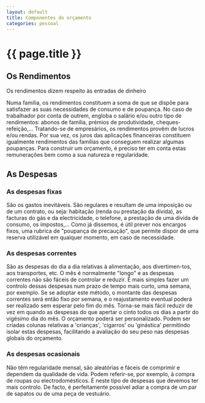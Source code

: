 ```yaml
---
layout: default
title: Componentes do orçamento
categories: pessoal
---
```


# {{ page.title }}

## Os Rendimentos

Os rendimentos dizem respeito às entradas de dinheiro

Numa família, os rendimentos constituem a soma de que se dispõe para satisfazer as suas necessidades de consumo e de poupança. No caso de trabalhador por conta de outrem, engloba o salário e/ou outro tipo de rendimentos: abonos de família, prémios de produtividade, cheques-refeição,...
Tratando-se de empresários, os rendimentos provêm de lucros e/ou rendas. Por sua vez, os juros das aplicações financeiras constituem igualmente rendimentos das famílias que conseguem realizar algumas poupanças.
Para construir um orçamento, é preciso ter em conta estas remunerações bem como a sua natureza e regularidade.

## As Despesas


### As despesas fixas

São os gastos inevitáveis. São regulares e resultam de uma imposição ou de um contrato, ou seja: habitação (renda ou prestação da dívida), as facturas do gás e da electricidade, o telefone, a prestação de uma dívida de consumo, os impostos,...
Como já dissemos, é útil prever nos encargos fixos, uma rubrica de "poupança de precaução", que permite dispor de uma reserva utilizável em qualquer momento, em caso de necessidade.

### As despesas correntes

São as despesas do dia a dia relativas à alimentação, aos divertimen-tos, aos transportes, etc. O mês é normalmente "longo" e as despesas correntes não são fáceis de controlar e reduzir.
É mais simples fazer um controlo dessas despesas num prazo de tempo mais curto, uma semana, por exemplo. Se se adoptar este método, o montante das despesas correntes será então fixo por semana, e o reajustamento eventual poderá ser realizado sem esperar pelo fim do mês.
Torna-se mais fácil reduzir de vez em quando as despesas do que apertar o cinto todos os dias a partir do vigésimo dia do mês.
O orçamento poderá ser personalizado. Podem ser criadas colunas relativas a 'crianças', 'cigarros' ou 'ginástica' permitindo isolar estas despesas, facilitando a avaliação do seu peso nas despesas globais do orçamento.

### As despesas ocasionais

Não têm regularidade mensal, são aleatórias e fáceis de comprimir e dependem da qualidade de vida.
Podem referir-se, por exemplo, à compra de roupas ou electrodomésticos. É neste tipo de despesas que devemos ter mais controlo. De facto, é perfeitamente possível adiar a compra de um par de sapatos ou de uma peça de vestuário.